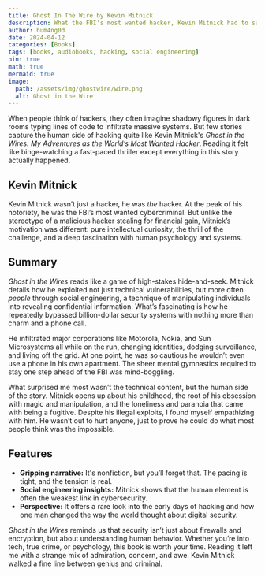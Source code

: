 ```yaml
---
title: Ghost In The Wire by Kevin Mitnick
description: What the FBI's most wanted hacker, Kevin Mitnick had to say and did the impossible.
author: hum4ng0d
date: 2024-04-12
categories: [Books]
tags: [books, audiobooks, hacking, social engineering]
pin: true
math: true
mermaid: true
image:
  path: /assets/img/ghostwire/wire.png
  alt: Ghost in the Wire
---
```


When people think of hackers, they often imagine shadowy figures in dark rooms typing lines of code to infiltrate massive systems. But few stories capture the human side of hacking quite like Kevin Mitnick's *Ghost in the Wires: My Adventures as the World’s Most Wanted Hacker*. Reading it felt like binge-watching a fast-paced thriller except everything in this story actually happened.

## **Kevin Mitnick**

Kevin Mitnick wasn’t just a hacker, he was *the* hacker. At the peak of his notoriety, he was the FBI’s most wanted cybercriminal. But unlike the stereotype of a malicious hacker stealing for financial gain, Mitnick’s motivation was different: pure intellectual curiosity, the thrill of the challenge, and a deep fascination with human psychology and systems.

## Summary

*Ghost in the Wires* reads like a game of high-stakes hide-and-seek. Mitnick details how he exploited not just technical vulnerabilities, but more often *people* through social engineering, a technique of manipulating individuals into revealing confidential information. What’s fascinating is how he repeatedly bypassed billion-dollar security systems with nothing more than charm and a phone call.

He infiltrated major corporations like Motorola, Nokia, and Sun Microsystems all while on the run, changing identities, dodging surveillance, and living off the grid. At one point, he was so cautious he wouldn’t even use a phone in his own apartment. The sheer mental gymnastics required to stay one step ahead of the FBI was mind-boggling.

What surprised me most wasn’t the technical content, but the human side of the story. Mitnick opens up about his childhood, the root of his obsession with magic and manipulation, and the loneliness and paranoia that came with being a fugitive. Despite his illegal exploits, I found myself empathizing with him. He wasn’t out to hurt anyone, just to prove he could do what most people think was the impossible.

## Features

- **Gripping narrative:** It's nonfiction, but you’ll forget that. The pacing is tight, and the tension is real.
- **Social engineering insights:** Mitnick shows that the human element is often the weakest link in cybersecurity.
- **Perspective:** It offers a rare look into the early days of hacking and how one man changed the way the world thought about digital security.

*Ghost in the Wires* reminds us that security isn’t just about firewalls and encryption, but about understanding human behavior. Whether you’re into tech, true crime, or psychology, this book is worth your time. Reading it left me with a strange mix of admiration, concern, and awe. Kevin Mitnick walked a fine line between genius and criminal.